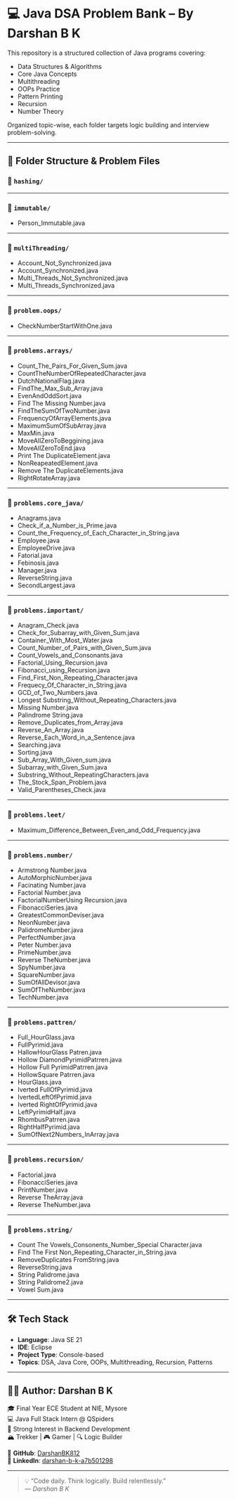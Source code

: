 # 💻 Java DSA Problem Bank – By Darshan B K

This repository is a structured collection of Java programs covering:
- Data Structures & Algorithms
- Core Java Concepts
- Multithreading
- OOPs Practice
- Pattern Printing
- Recursion
- Number Theory

Organized topic-wise, each folder targets logic building and interview problem-solving.

---

## 📁 Folder Structure & Problem Files

### 🔹 `hashing/`

---

### 🔹 `immutable/`
- Person_Immutable.java

---

### 🔹 `multiThreading/`
- Account_Not_Synchronized.java  
- Account_Synchronized.java  
- Multi_Threads_Not_Synchronized.java  
- Multi_Threads_Synchronized.java

---

### 🔹 `problem.oops/`
- CheckNumberStartWithOne.java

---

### 🔹 `problems.arrays/`
- Count_The_Pairs_For_Given_Sum.java  
- CountTheNumberOfRepeatedCharacter.java  
- DutchNationalFlag.java  
- FindThe_Max_Sub_Array.java  
- EvenAndOddSort.java  
- Find The Missing Number.java  
- FindTheSumOfTwoNumber.java  
- FrequencyOfArrayElements.java  
- MaximumSumOfSubArray.java  
- MaxMin.java  
- MoveAllZeroToBeggining.java  
- MoveAllZeroToEnd.java  
- Print The DuplicateElement.java  
- NonReapeatedElement.java  
- Remove The DuplicateElements.java  
- RightRotateArray.java

---

### 🔹 `problems.core_java/`
- Anagrams.java  
- Check_if_a_Number_is_Prime.java  
- Count_the_Frequency_of_Each_Character_in_String.java  
- Employee.java  
- EmployeeDrive.java  
- Fatorial.java  
- Febinosis.java  
- Manager.java  
- ReverseString.java  
- SecondLargest.java

---

### 🔹 `problems.important/`
- Anagram_Check.java  
- Check_for_Subarray_with_Given_Sum.java  
- Container_With_Most_Water.java  
- Count_Number_of_Pairs_with_Given_Sum.java  
- Count_Vowels_and_Consonants.java  
- Factorial_Using_Recursion.java  
- Fibonacci_using_Recursion.java  
- Find_First_Non_Repeating_Character.java  
- Frequecy_Of_Character_in_String.java  
- GCD_of_Two_Numbers.java  
- Longest Substring_Without_Repeating_Characters.java  
- Missing Number.java  
- Palindrome String.java  
- Remove_Duplicates_from_Array.java  
- Reverse_An_Array.java  
- Reverse_Each_Word_in_a_Sentence.java  
- Searching.java  
- Sorting.java  
- Sub_Array_With_Given_sum.java  
- Subarray_with_Given_Sum.java  
- Substring_Without_RepeatingCharacters.java  
- The_Stock_Span_Problem.java  
- Valid_Parentheses_Check.java

---

### 🔹 `problems.leet/`
- Maximum_Difference_Between_Even_and_Odd_Frequency.java

---

### 🔹 `problems.number/`
- Armstrong Number.java  
- AutoMorphicNumber.java  
- Facinating Number.java  
- Factorial Number.java  
- FactorialNumberUsing Recursion.java  
- FibonacciSeries.java  
- GreatestCommonDeviser.java  
- NeonNumber.java  
- PalidromeNumber.java  
- PerfectNumber.java  
- Peter Number.java  
- PrimeNumber.java  
- Reverse TheNumber.java  
- SpyNumber.java  
- SquareNumber.java  
- SumOfAllDevisor.java  
- SumOfTheNumber.java  
- TechNumber.java

---

### 🔹 `problems.pattren/`
- Full_HourGlass.java  
- FullPyrimid.java  
- HallowHourGlass Patren.java  
- Hollow DiamondPyrimidPatrren.java  
- Hollow Full PyrimidPatrren.java  
- HollowSquare Patrren.java  
- HourGlass.java  
- Iverted FullOfPyrimid.java  
- IvertedLeftOfPyrimid.java  
- Iverted RightOfPyrimid.java  
- LeftPyrimidHalf.java  
- RhombusPatrren.java  
- RightHalfPyrimid.java  
- SumOfNext2Numbers_InArray.java

---

### 🔹 `problems.recursion/`
- Factorial.java  
- FibonacciSeries.java  
- PrintNumber.java  
- Reverse TheArray.java  
- Reverse TheNumber.java

---

### 🔹 `problems.string/`
- Count The Vowels_Consonents_Number_Special Character.java  
- Find The First Non_Repeating_Character_in_String.java  
- RemoveDuplicates FromString.java  
- ReverseString.java  
- String Palidrome.java  
- String Palidrome2.java  
- Vowel Sum.java

---

## 🛠 Tech Stack
- **Language**: Java SE 21  
- **IDE**: Eclipse  
- **Project Type**: Console-based  
- **Topics**: DSA, Java Core, OOPs, Multithreading, Recursion, Patterns  

---

## 👨‍💻 Author: Darshan B K

🎓 Final Year ECE Student at NIE, Mysore  
💻 Java Full Stack Intern @ QSpiders  
🧠 Strong Interest in Backend Development  
🏔 Trekker | 🎮 Gamer | 🔍 Logic Builder  

🔗 **GitHub**: [DarshanBK812](https://github.com/DarshanBK812)  
🔗 **LinkedIn**: [darshan-b-k-a7b501298](https://www.linkedin.com/in/darshan-b-k-a7b501298)  

---

> 💡 “Code daily. Think logically. Build relentlessly.”  
> — _Darshan B K_